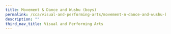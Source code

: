 ```yaml
---
title: Movement & Dance and Wushu (boys)
permalink: /cca/visual-and-performing-arts/movement-n-dance-and-wushu-boys/
description: ""
third_nav_title: Visual and Performing Arts
---
```

